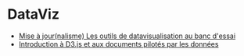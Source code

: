 # DataViz

- [Mise à jour(nalisme)
Les outils de datavisualisation au banc d'essai](http://www.miseajournalisme.com/wp-content/uploads/tableau-dataviz.html)
- [Introduction à D3.js et aux documents pilotés par les données](http://www.miximum.fr/introduction-a-d3-js-et-aux-documents-pilotes-par-les-donnees.html)
